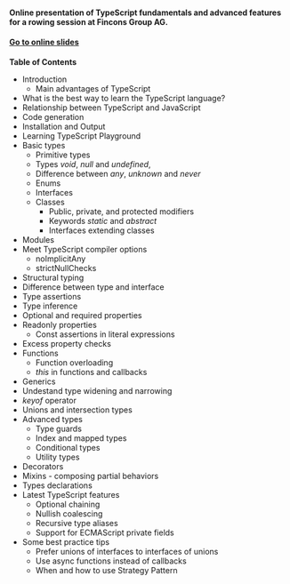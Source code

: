 #### Online presentation of TypeScript fundamentals and advanced features for a rowing session at Fincons Group AG.

#### <a href="http://ova2.github.io/typescript-rowing-session/slides/index.html" target="_blank">Go to online slides</a>

__Table of Contents__

* Introduction
  * Main advantages of TypeScript
* What is the best way to learn the TypeScript language?
* Relationship between TypeScript and JavaScript
* Code generation
* Installation and Output
* Learning TypeScript Playground
* Basic types
  * Primitive types
  * Types _void_, _null_ and _undefined_,
  * Difference between _any_, _unknown_ and _never_
  * Enums
  * Interfaces
  * Classes
    * Public, private, and protected modifiers
    * Keywords _static_ and _abstract_
    * Interfaces extending classes
* Modules
* Meet TypeScript compiler options
  * noImplicitAny
  * strictNullChecks
* Structural typing
* Difference between type and interface
* Type assertions
* Type inference
* Optional and required properties
* Readonly properties
  * Const assertions in literal expressions
* Excess property checks
* Functions
  * Function overloading
  * _this_ in functions and callbacks
* Generics
* Undestand type widening and narrowing
* _keyof_ operator
* Unions and intersection types
* Advanced types
  * Type guards
  * Index and mapped types
  * Conditional types
  * Utility types
* Decorators
* Mixins - composing partial behaviors
* Types declarations
* Latest TypeScript features
  * Optional chaining
  * Nullish coalescing
  * Recursive type aliases
  * Support for ECMAScript private fields
* Some best practice tips
  * Prefer unions of interfaces to interfaces of unions
  * Use async functions instead of callbacks
  * When and how to use Strategy Pattern
